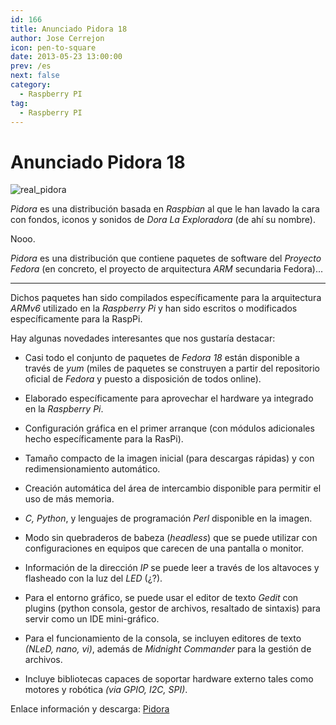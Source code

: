 ```yaml
---
id: 166
title: Anunciado Pidora 18
author: Jose Cerrejon
icon: pen-to-square
date: 2013-05-23 13:00:00
prev: /es
next: false
category:
  - Raspberry PI
tag:
  - Raspberry PI
---
```


# Anunciado Pidora 18

![real_pidora](/images/pidora_fake.jpg)

*Pidora* es una distribución basada en *Raspbian* al que le han lavado la cara con fondos, iconos y sonidos de *Dora La Exploradora* (de ahí su nombre).

Nooo. 

*Pidora* es una distribución que contiene paquetes de software del *Proyecto Fedora* (en concreto, el proyecto de arquitectura *ARM* secundaria Fedora)...

- - -
Dichos paquetes han sido compilados específicamente para la arquitectura *ARMv6* utilizado en la *Raspberry Pi* y han sido escritos o modificados específicamente para la RaspPi.

Hay algunas novedades interesantes que nos gustaría destacar:

* Casi todo el conjunto de paquetes de *Fedora 18* están disponible a través de *yum* (miles de paquetes se construyen a partir del repositorio oficial de *Fedora* y puesto a disposición de todos online).

* Elaborado específicamente para aprovechar el hardware ya integrado en la *Raspberry Pi*.

* Configuración gráfica en el primer arranque (con módulos adicionales hecho específicamente para la RasPi).

* Tamaño compacto de la imagen inicial (para descargas rápidas) y con redimensionamiento automático.

* Creación automática del área de intercambio disponible para permitir el uso de más memoria.

* *C, Python*, y lenguajes de programación *Perl* disponible en la imagen.

* Modo sin quebraderos de babeza (*headless*) que se puede utilizar con configuraciones en equipos que carecen de una pantalla o monitor.

* Información de la dirección *IP* se puede leer a través de los altavoces y flasheado con la luz del *LED* (¿?).

* Para el entorno gráfico, se puede usar el editor de texto *Gedit* con plugins (python consola, gestor de archivos, resaltado de sintaxis) para servir como un IDE mini-gráfico.

* Para el funcionamiento de la consola, se incluyen editores de texto *(NLeD, nano, vi)*, además de *Midnight Commander* para la gestión de archivos.

* Incluye bibliotecas capaces de soportar hardware externo tales como motores y robótica *(via GPIO, I2C, SPI)*.

Enlace información y descarga: [Pidora](http://pidora.ca/)